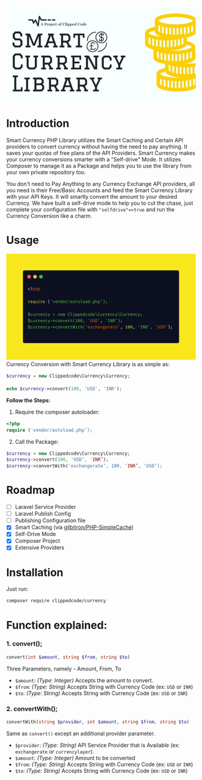 ﻿![Currency Tool](https://raw.githubusercontent.com/clippedcode/currency/master/display.jpg)
# Introduction

Smart Currency PHP Library utilizes the Smart Caching and Certain API providers to convert currency without having the need to pay anything. It saves your quotas of free plans of the API Providers. Smart Currency makes your currency conversions smarter with a "Self-drive" Mode. It utilizes Composer to manage it as a Package and helps you to use the library from your own private repository too.

You don't need to Pay Anything to any Currency Exchange API providers, all you need is their Free/Basic Accounts and feed the Smart Currency Library with your API Keys. It will smartly convert the amount to your desired Currency. We have built a self-drive mode to help you to cut the chase, just complete your configuration file with `"selfdrive"=>true` and run the Currency Conversion like a charm.

# Usage
![Just a Show-off](https://raw.githubusercontent.com/clippedcode/currency/master/just-a-showoff.png)
Currency Conversion with Smart Currency Library is as simple as:
```php
$currency = new Clippedcode\Currency\Currency;

echo $currency->convert(100, 'USD', 'INR');
```
**Follow the Steps:**
1. Require the composer autoloader:
```php
<?php
require ('vendor/autoload.php’);
```
2. Call the Package:
```php
$currency = new Clippedcode\Currency\Currency;
$currency->convert(100, 'USD’, 'INR’);
$currency->convertWith('exchangerate’, 100, 'INR’, 'USD’);
```

# Roadmap
- [ ] Laravel Service Provider
- [ ] Laravel Publish Config
- [ ] Publishing Configuration file
- [x] Smart Caching (via [gilbitron/PHP-SimpleCache](https://github.com/gilbitron/PHP-SimpleCache))
- [x] Self-Drive Mode
- [x] Composer Project
- [x] Extensive Providers

# Installation
Just run:
```bash
composer require clippedcode/currency
```
# Function explained:
### 1. convert();
 ```php
convert(int $amount, string $from, string $to)
```
 Three Parameters, namely - Amount, From, To
-   `$amount`: *(Type: Integer)* Accepts the amount to convert.    
-   `$from`: *(Type: String)* Accepts String with Currency Code (ex: `USD` or `INR`)
-   `$to`: *(Type: String)* Accepts String with Currency Code (ex: `USD` or `INR`)
### 2. convertWith();
```php
convertWith(string $provider, int $amount, string $from, string $to)
```
Same as `convert()` except an additional provider parameter.
-   `$provider`: *(Type: String)* API Service Provider that is Available (ex: `exchangerate` or `currencylayer`).
-   `$amount`: *(Type: Integer)* Amount to be converted
-   `$from`: *(Type: String)* Accepts String with Currency Code (ex: `USD` or `INR`)
-   `$to`: *(Type: String)* Accepts String with Currency Code (ex: `USD` or `INR`)
